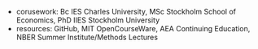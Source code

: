   - corusework: Bc IES Charles University, MSc Stockholm School of Economics, PhD IIES Stockholm University
  - resources: GitHub, MIT OpenCourseWare, AEA Continuing Education, NBER Summer Institute/Methods Lectures
